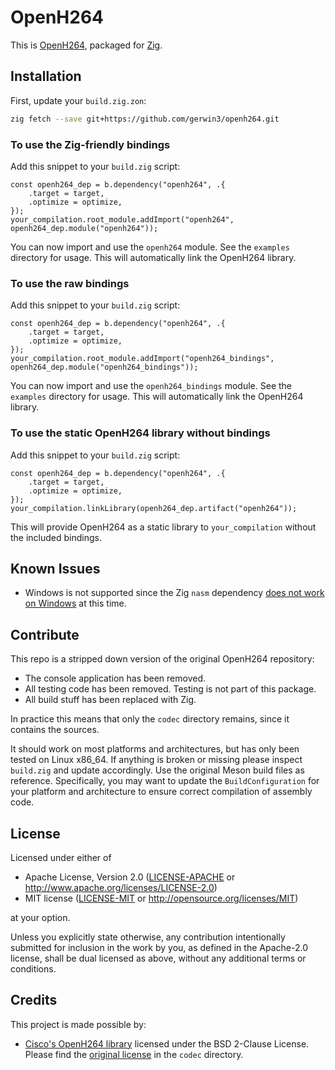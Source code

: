 # OpenH264

This is [OpenH264](https://github.com/cisco/openh264), packaged for
[Zig](https://ziglang.org/).

## Installation

First, update your `build.zig.zon`:

```bash
zig fetch --save git+https://github.com/gerwin3/openh264.git
```

### To use the Zig-friendly bindings

Add this snippet to your `build.zig` script:

```zig
const openh264_dep = b.dependency("openh264", .{
    .target = target,
    .optimize = optimize,
});
your_compilation.root_module.addImport("openh264", openh264_dep.module("openh264"));
```

You can now import and use the `openh264` module. See the `examples` directory
for usage. This will automatically link the OpenH264 library.

### To use the raw bindings

Add this snippet to your `build.zig` script:

```zig
const openh264_dep = b.dependency("openh264", .{
    .target = target,
    .optimize = optimize,
});
your_compilation.root_module.addImport("openh264_bindings", openh264_dep.module("openh264_bindings"));
```

You can now import and use the `openh264_bindings` module. See the `examples`
directory for usage. This will automatically link the OpenH264 library.

### To use the static OpenH264 library without bindings

Add this snippet to your `build.zig` script:

```zig
const openh264_dep = b.dependency("openh264", .{
    .target = target,
    .optimize = optimize,
});
your_compilation.linkLibrary(openh264_dep.artifact("openh264"));
```

This will provide OpenH264 as a static library to `your_compilation` without the
included bindings.

## Known Issues

* Windows is not supported since the Zig `nasm` dependency [does not work on
Windows](https://github.com/allyourcodebase/nasm/issues/3) at this time.

## Contribute

This repo is a stripped down version of the original OpenH264 repository:

* The console application has been removed.
* All testing code has been removed. Testing is not part of this package.
* All build stuff has been replaced with Zig.

In practice this means that only the `codec` directory remains, since it
contains the sources.

It should work on most platforms and architectures, but has only been tested on
Linux x86_64. If anything is broken or missing please inspect `build.zig` and
update accordingly. Use the original Meson build files as reference.
Specifically, you may want to update the `BuildConfiguration` for your platform
and architecture to ensure correct compilation of assembly code.

## License

Licensed under either of

 * Apache License, Version 2.0
   ([LICENSE-APACHE](LICENSE-APACHE) or http://www.apache.org/licenses/LICENSE-2.0)
 * MIT license
   ([LICENSE-MIT](LICENSE-MIT) or http://opensource.org/licenses/MIT)

at your option.

Unless you explicitly state otherwise, any contribution intentionally submitted
for inclusion in the work by you, as defined in the Apache-2.0 license, shall be
dual licensed as above, without any additional terms or conditions.

## Credits

This project is made possible by:

* [Cisco's OpenH264 library](https://github.com/cisco/openh264) licensed under
  the BSD 2-Clause License. Please find the [original license](./codec/LICENSE)
  in the `codec` directory.

